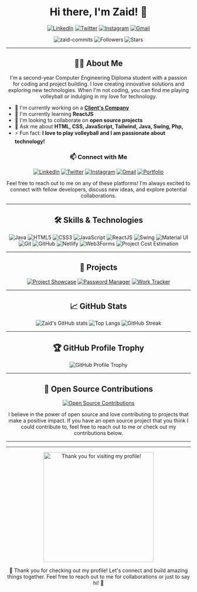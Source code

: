 <h1 align="center">Hi there, I'm Zaid! 👋</h1>

<p align="center">
  <a href="https://www.linkedin.com/in/zaidrakhange"><img alt="LinkedIn" src="https://img.shields.io/badge/LinkedIn-0A66C2?style=for-the-badge&logo=linkedin&logoColor=white"/></a>
  <a href="https://twitter.com/zaid_suiii"><img alt="Twitter" src="https://img.shields.io/badge/Twitter-1DA1F2?style=for-the-badge&logo=twitter&logoColor=white"/></a>
  <a href="https://instagram.com/zxfdsa"><img alt="Instagram" src="https://img.shields.io/badge/Instagram-E4405F?style=for-the-badge&logo=instagram&logoColor=white"/></a>
  <a href="mailto:zaidcommits.github@gmail.com"><img alt="Gmail" src="https://img.shields.io/badge/Gmail-D14836?style=for-the-badge&logo=gmail&logoColor=white"/></a>
</p>

<p align="center">
  <img src="https://komarev.com/ghpvc/?username=zaid-commits&label=Profile%20views&color=0e75b6&style=flat" alt="zaid-commits" />
  <img src="https://img.shields.io/github/followers/zaid-commits?label=Followers&style=flat&color=0e75b6" alt="Followers" />
  <img src="https://img.shields.io/github/stars/zaid-commits?label=Stars&style=flat&color=0e75b6" alt="Stars" />
</p>

---

<h2 align="center">🙋‍♂️ About Me</h2>



<p align="center">
  I'm a second-year Computer Engineering Diploma student with a passion for coding and project building. I love creating innovative solutions and exploring new technologies. When I'm not coding, you can find me playing volleyball or indulging in my love for technology.
</p>

- 🔭 I'm currently working on a **[Client's Company](https://github.com/zaid-commits/Regal-Fire)**
- 🌱 I'm currently learning **ReactJS**
- 👯 I'm looking to collaborate on **open source projects**
- 💬 Ask me about **HTML, CSS, JavaScript, Tailwind, Java, Swing, Php,**
- ⚡ Fun fact: **I love to play volleyball and I am passionate about technology!**

<h3 align="center">📫 Connect with Me</h3>

<p align="center">
  <a href="https://www.linkedin.com/in/zaidrakhange"><img alt="LinkedIn" src="https://img.shields.io/badge/LinkedIn-0A66C2?style=for-the-badge&logo=linkedin&logoColor=white"/></a>
  <a href="https://twitter.com/zaid_suiii"><img alt="Twitter" src="https://img.shields.io/badge/Twitter-1DA1F2?style=for-the-badge&logo=twitter&logoColor=white"/></a>
  <a href="https://instagram.com/zxfdsa"><img alt="Instagram" src="https://img.shields.io/badge/Instagram-E4405F?style=for-the-badge&logo=instagram&logoColor=white"/></a>
  <a href="mailto:zaidcommits.github@gmail.com"><img alt="Gmail" src="https://img.shields.io/badge/Gmail-D14836?style=for-the-badge&logo=gmail&logoColor=white"/></a>
  <a href="https://zaidrakhange.netlify.app"><img alt="Portfolio" src="https://img.shields.io/badge/Portfolio-4285F4?style=for-the-badge&logoColor=white"/></a>
</p>

<p align="center">
  Feel free to reach out to me on any of these platforms! I'm always excited to connect with fellow developers, discuss new ideas, and explore potential collaborations.
</p>

---

<h2 align="center">🛠 Skills & Technologies</h2>

<p align="center">
  <img alt="Java" src="https://img.shields.io/badge/Java-007396?style=for-the-badge&logo=java&logoColor=white"/>
  <img alt="HTML5" src="https://img.shields.io/badge/HTML5-E34F26?style=for-the-badge&logo=html5&logoColor=white"/>
  <img alt="CSS3" src="https://img.shields.io/badge/CSS3-1572B6?style=for-the-badge&logo=css3&logoColor=white"/>
  <img alt="JavaScript" src="https://img.shields.io/badge/JavaScript-F7DF1E?style=for-the-badge&logo=javascript&logoColor=black"/>
  <img alt="ReactJS" src="https://img.shields.io/badge/ReactJS-61DAFB?style=for-the-badge&logo=react&logoColor=black"/>
  <img alt="Swing" src="https://img.shields.io/badge/Swing-007396?style=for-the-badge&logo=java&logoColor=white"/>
  <img alt="Material UI" src="https://img.shields.io/badge/Material--UI-0081CB?style=for-the-badge&logo=material-ui&logoColor=white"/>
  <img alt="Git" src="https://img.shields.io/badge/Git-F05032?style=for-the-badge&logo=git&logoColor=white"/>
  <img alt="GitHub" src="https://img.shields.io/badge/GitHub-181717?style=for-the-badge&logo=github&logoColor=white"/>
  <img alt="Netlify" src="https://img.shields.io/badge/Netlify-00C7B7?style=for-the-badge&logo=netlify&logoColor=white"/>
  <img alt="Web3Forms" src="https://img.shields.io/badge/Web3Forms-292929?style=for-the-badge&logoColor=white"/>
  <img alt="Project Cost Estimation" src="https://img.shields.io/badge/Project%20Cost%20Estimation-blue?style=for-the-badge&logo=project&logoColor=white"/>
</p>

---


<h2 align="center">🚀 Projects</h2>

<p align="center">
  <a href="https://github.com/zaid-commits/Project-Showcase"><img src="https://github-readme-stats.vercel.app/api/pin/?username=zaid-commits&repo=Project-Showcase&theme=radical" alt="Project Showcase"></a>
  <a href="https://github.com/zaid-commits/Password-Manager"><img src="https://github-readme-stats.vercel.app/api/pin/?username=zaid-commits&repo=Password-Manager&theme=radical" alt="Password Manager"></a>
  <a href="https://github.com/zaid-commits/Work-Tracker"><img src="https://github-readme-stats.vercel.app/api/pin/?username=zaid-commits&repo=Work-Tracker&theme=radical" alt="Work Tracker"></a>
</p>

---

<h2 align="center">📈 GitHub Stats</h2>

<p align="center">
  <img src="https://github-readme-stats.vercel.app/api?username=zaid-commits&show_icons=true&theme=radical" alt="Zaid's GitHub stats">
  <img src="https://github-readme-stats.vercel.app/api/top-langs/?username=zaid-commits&layout=compact&theme=radical" alt="Top Langs">
  <img src="https://github-readme-streak-stats.herokuapp.com/?user=zaid-commits&theme=radical" alt="GitHub Streak">
</p>

---

<h2 align="center">🏆 GitHub Profile Trophy</h2>

<p align="center">
  <img src="https://github-profile-trophy.vercel.app/?username=zaid-commits&theme=radical&no-bg=true&no-frame=true" alt="GitHub Profile Trophy">
</p>

---

<h2 align="center">🌟 Open Source Contributions</h2>

<p align="center">
  <a href="https://github.com/zaid-commits/Project-Showcase"><img src="https://opencollective.com/webpack/donate/button.png?color=blue" alt="Open Source Contributions"></a>
</p>

<p align="center">
  I believe in the power of open source and love contributing to projects that make a positive impact. If you have an open source project that you think I could contribute to, feel free to reach out to me or check out my contributions below.
</p>

---

---

<p align="center">
   <img src="https://media.tenor.com/7GbS8wcdJpAAAAAM/thank-you-again-crisstopher.gif" alt="Thank you for visiting my profile!" width="300">
</p>

<p align="center">
  🚀 Thank you for checking out my profile! Let's connect and build amazing things together. Feel free to reach out to me for collaborations or just to say hi! 🌟
</p>
